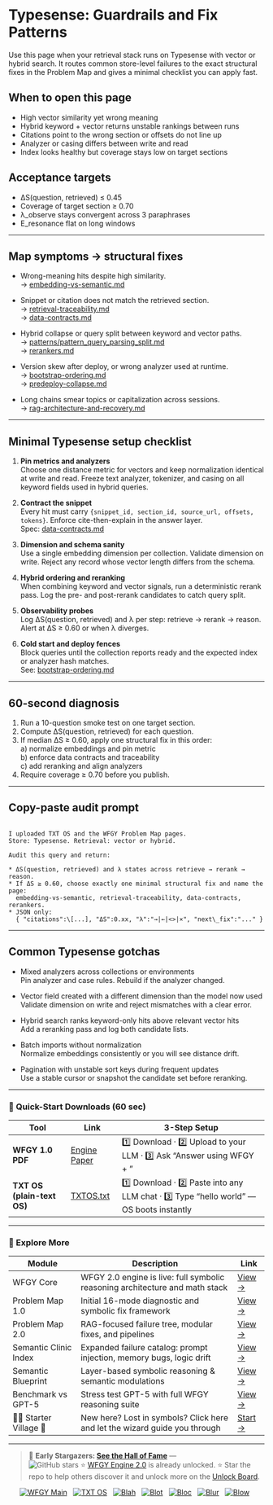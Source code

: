 # Typesense: Guardrails and Fix Patterns

Use this page when your retrieval stack runs on Typesense with vector or hybrid search. It routes common store-level failures to the exact structural fixes in the Problem Map and gives a minimal checklist you can apply fast.

## When to open this page

- High vector similarity yet wrong meaning
- Hybrid keyword + vector returns unstable rankings between runs
- Citations point to the wrong section or offsets do not line up
- Analyzer or casing differs between write and read
- Index looks healthy but coverage stays low on target sections

## Acceptance targets

- ΔS(question, retrieved) ≤ 0.45  
- Coverage of target section ≥ 0.70  
- λ_observe stays convergent across 3 paraphrases  
- E_resonance flat on long windows

---

## Map symptoms → structural fixes

- Wrong-meaning hits despite high similarity.  
  → [embedding-vs-semantic.md](https://github.com/onestardao/WFGY/blob/main/ProblemMap/embedding-vs-semantic.md)

- Snippet or citation does not match the retrieved section.  
  → [retrieval-traceability.md](https://github.com/onestardao/WFGY/blob/main/ProblemMap/retrieval-traceability.md)  
  → [data-contracts.md](https://github.com/onestardao/WFGY/blob/main/ProblemMap/data-contracts.md)

- Hybrid collapse or query split between keyword and vector paths.  
  → [patterns/pattern_query_parsing_split.md](https://github.com/onestardao/WFGY/blob/main/ProblemMap/patterns/pattern_query_parsing_split.md)  
  → [rerankers.md](https://github.com/onestardao/WFGY/blob/main/ProblemMap/rerankers.md)

- Version skew after deploy, or wrong analyzer used at runtime.  
  → [bootstrap-ordering.md](https://github.com/onestardao/WFGY/blob/main/ProblemMap/bootstrap-ordering.md)  
  → [predeploy-collapse.md](https://github.com/onestardao/WFGY/blob/main/ProblemMap/predeploy-collapse.md)

- Long chains smear topics or capitalization across sessions.  
  → [rag-architecture-and-recovery.md](https://github.com/onestardao/WFGY/blob/main/ProblemMap/rag-architecture-and-recovery.md)

---

## Minimal Typesense setup checklist

1) **Pin metrics and analyzers**  
   Choose one distance metric for vectors and keep normalization identical at write and read. Freeze text analyzer, tokenizer, and casing on all keyword fields used in hybrid queries.

2) **Contract the snippet**  
   Every hit must carry `{snippet_id, section_id, source_url, offsets, tokens}`. Enforce cite-then-explain in the answer layer.  
   Spec: [data-contracts.md](https://github.com/onestardao/WFGY/blob/main/ProblemMap/data-contracts.md)

3) **Dimension and schema sanity**  
   Use a single embedding dimension per collection. Validate dimension on write. Reject any record whose vector length differs from the schema.

4) **Hybrid ordering and reranking**  
   When combining keyword and vector signals, run a deterministic rerank pass. Log the pre- and post-rerank candidates to catch query split.

5) **Observability probes**  
   Log ΔS(question, retrieved) and λ per step: retrieve → rerank → reason. Alert at ΔS ≥ 0.60 or when λ diverges.

6) **Cold start and deploy fences**  
   Block queries until the collection reports ready and the expected index or analyzer hash matches.  
   See: [bootstrap-ordering.md](https://github.com/onestardao/WFGY/blob/main/ProblemMap/bootstrap-ordering.md)

---

## 60-second diagnosis

1) Run a 10-question smoke test on one target section.  
2) Compute ΔS(question, retrieved) for each question.  
3) If median ΔS ≥ 0.60, apply one structural fix in this order:  
   a) normalize embeddings and pin metric  
   b) enforce data contracts and traceability  
   c) add reranking and align analyzers  
4) Require coverage ≥ 0.70 before you publish.

---

## Copy-paste audit prompt

```

I uploaded TXT OS and the WFGY Problem Map pages.
Store: Typesense. Retrieval: vector or hybrid.

Audit this query and return:

* ΔS(question, retrieved) and λ states across retrieve → rerank → reason.
* If ΔS ≥ 0.60, choose exactly one minimal structural fix and name the page:
  embedding-vs-semantic, retrieval-traceability, data-contracts, rerankers.
* JSON only:
  { "citations":\[...], "ΔS":0.xx, "λ":"→|←|<>|×", "next\_fix":"..." }

```

---

## Common Typesense gotchas

- Mixed analyzers across collections or environments  
  Pin analyzer and case rules. Rebuild if the analyzer changed.

- Vector field created with a different dimension than the model now used  
  Validate dimension on write and reject mismatches with a clear error.

- Hybrid search ranks keyword-only hits above relevant vector hits  
  Add a reranking pass and log both candidate lists.

- Batch imports without normalization  
  Normalize embeddings consistently or you will see distance drift.

- Pagination with unstable sort keys during frequent updates  
  Use a stable cursor or snapshot the candidate set before reranking.

---

### 🔗 Quick-Start Downloads (60 sec)

| Tool | Link | 3-Step Setup |
|------|------|--------------|
| **WFGY 1.0 PDF** | [Engine Paper](https://github.com/onestardao/WFGY/blob/main/I_am_not_lizardman/WFGY_All_Principles_Return_to_One_v1.0_PSBigBig_Public.pdf) | 1️⃣ Download · 2️⃣ Upload to your LLM · 3️⃣ Ask “Answer using WFGY + <your question>” |
| **TXT OS (plain-text OS)** | [TXTOS.txt](https://github.com/onestardao/WFGY/blob/main/OS/TXTOS.txt) | 1️⃣ Download · 2️⃣ Paste into any LLM chat · 3️⃣ Type “hello world” — OS boots instantly |

---

### 🧭 Explore More

| Module                | Description                                              | Link     |
|-----------------------|----------------------------------------------------------|----------|
| WFGY Core             | WFGY 2.0 engine is live: full symbolic reasoning architecture and math stack | [View →](https://github.com/onestardao/WFGY/tree/main/core/README.md) |
| Problem Map 1.0       | Initial 16-mode diagnostic and symbolic fix framework    | [View →](https://github.com/onestardao/WFGY/tree/main/ProblemMap/README.md) |
| Problem Map 2.0       | RAG-focused failure tree, modular fixes, and pipelines   | [View →](https://github.com/onestardao/WFGY/blob/main/ProblemMap/rag-architecture-and-recovery.md) |
| Semantic Clinic Index | Expanded failure catalog: prompt injection, memory bugs, logic drift | [View →](https://github.com/onestardao/WFGY/blob/main/ProblemMap/SemanticClinicIndex.md) |
| Semantic Blueprint    | Layer-based symbolic reasoning & semantic modulations   | [View →](https://github.com/onestardao/WFGY/tree/main/SemanticBlueprint/README.md) |
| Benchmark vs GPT-5    | Stress test GPT-5 with full WFGY reasoning suite         | [View →](https://github.com/onestardao/WFGY/tree/main/benchmarks/benchmark-vs-gpt5/README.md) |
| 🧙‍♂️ Starter Village 🏡 | New here? Lost in symbols? Click here and let the wizard guide you through | [Start →](https://github.com/onestardao/WFGY/blob/main/StarterVillage/README.md) |

---

> 👑 **Early Stargazers: [See the Hall of Fame](https://github.com/onestardao/WFGY/tree/main/stargazers)** —  
> <img src="https://img.shields.io/github/stars/onestardao/WFGY?style=social" alt="GitHub stars"> ⭐ [WFGY Engine 2.0](https://github.com/onestardao/WFGY/blob/main/core/README.md) is already unlocked. ⭐ Star the repo to help others discover it and unlock more on the [Unlock Board](https://github.com/onestardao/WFGY/blob/main/STAR_UNLOCKS.md).

<div align="center">

[![WFGY Main](https://img.shields.io/badge/WFGY-Main-red?style=flat-square)](https://github.com/onestardao/WFGY)
&nbsp;
[![TXT OS](https://img.shields.io/badge/TXT%20OS-Reasoning%20OS-orange?style=flat-square)](https://github.com/onestardao/WFGY/tree/main/OS)
&nbsp;
[![Blah](https://img.shields.io/badge/Blah-Semantic%20Embed-yellow?style=flat-square)](https://github.com/onestardao/WFGY/tree/main/OS/BlahBlahBlah)
&nbsp;
[![Blot](https://img.shields.io/badge/Blot-Persona%20Core-green?style=flat-square)](https://github.com/onestardao/WFGY/tree/main/OS/BlotBlotBlot)
&nbsp;
[![Bloc](https://img.shields.io/badge/Bloc-Reasoning%20Compiler-blue?style=flat-square)](https://github.com/onestardao/WFGY/tree/main/OS/BlocBlocBloc)
&nbsp;
[![Blur](https://img.shields.io/badge/Blur-Text2Image%20Engine-navy?style=flat-square)](https://github.com/onestardao/WFGY/tree/main/OS/BlurBlurBlur)
&nbsp;
[![Blow](https://img.shields.io/badge/Blow-Game%20Logic-purple?style=flat-square)](https://github.com/onestardao/WFGY/tree/main/OS/BlowBlowBlow)
&nbsp;
</div>
